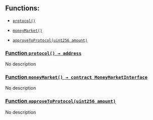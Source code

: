 ## Functions:

- [`protocol()`](#LiquidityPoolInterface-protocol--)

- [`moneyMarket()`](#LiquidityPoolInterface-moneyMarket--)

- [`approveToProtocol(uint256 amount)`](#LiquidityPoolInterface-approveToProtocol-uint256-)

### [Function `protocol() → address`](#LiquidityPoolInterface-protocol--)

No description

### [Function `moneyMarket() → contract MoneyMarketInterface`](#LiquidityPoolInterface-moneyMarket--)

No description

### [Function `approveToProtocol(uint256 amount)`](#LiquidityPoolInterface-approveToProtocol-uint256-)

No description

